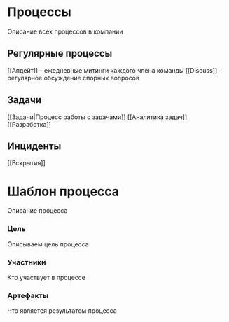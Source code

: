 # Процессы
Описание всех процессов в компании

## Регулярные процессы
[[Апдейт]] - ежедневные митинги каждого члена команды
[[Discuss]] - регулярное обсуждение спорных вопросов

## Задачи
[[Задачи|Процесс работы с задачами]]
[[Аналитика задач]]
[[Разработка]]

## Инциденты
[[Вскрытия]]

# Шаблон процесса
Описание процесса
### Цель
Описываем цель процесса
### Участники
Кто участвует в процессе
### Артефакты
Что является результатом процесса